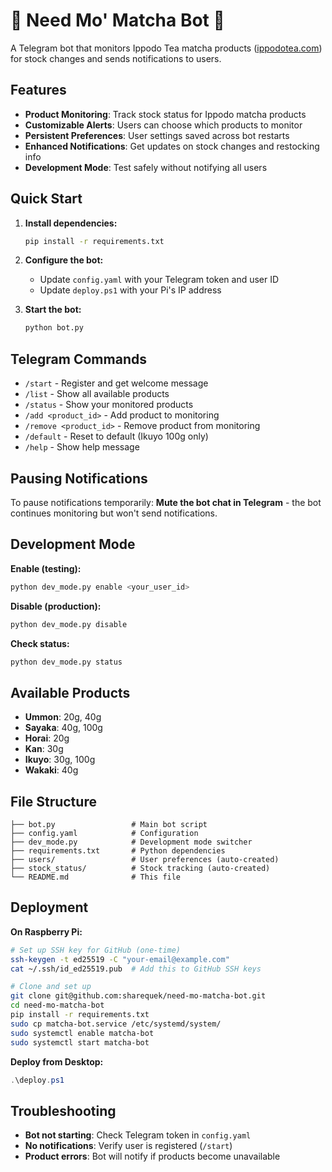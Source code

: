 # 🍵 Need Mo' Matcha Bot 🍵

A Telegram bot that monitors Ippodo Tea matcha products ([ippodotea.com](https://ippodotea.com)) for stock changes and sends notifications to users.

## Features

- **Product Monitoring**: Track stock status for Ippodo matcha products
- **Customizable Alerts**: Users can choose which products to monitor
- **Persistent Preferences**: User settings saved across bot restarts
- **Enhanced Notifications**: Get updates on stock changes and restocking info
- **Development Mode**: Test safely without notifying all users

## Quick Start

1. **Install dependencies:**
   ```bash
   pip install -r requirements.txt
   ```

2. **Configure the bot:**
   - Update `config.yaml` with your Telegram token and user ID
   - Update `deploy.ps1` with your Pi's IP address

3. **Start the bot:**
   ```bash
   python bot.py
   ```

## Telegram Commands

- `/start` - Register and get welcome message
- `/list` - Show all available products
- `/status` - Show your monitored products
- `/add <product_id>` - Add product to monitoring
- `/remove <product_id>` - Remove product from monitoring
- `/default` - Reset to default (Ikuyo 100g only)
- `/help` - Show help message

## Pausing Notifications

To pause notifications temporarily: **Mute the bot chat in Telegram** - the bot continues monitoring but won't send notifications.

## Development Mode

**Enable (testing):**
```bash
python dev_mode.py enable <your_user_id>
```

**Disable (production):**
```bash
python dev_mode.py disable
```

**Check status:**
```bash
python dev_mode.py status
```

## Available Products

- **Ummon**: 20g, 40g
- **Sayaka**: 40g, 100g  
- **Horai**: 20g
- **Kan**: 30g
- **Ikuyo**: 30g, 100g
- **Wakaki**: 40g

## File Structure

```
├── bot.py                 # Main bot script
├── config.yaml            # Configuration
├── dev_mode.py            # Development mode switcher
├── requirements.txt       # Python dependencies
├── users/                 # User preferences (auto-created)
├── stock_status/          # Stock tracking (auto-created)
└── README.md              # This file
```

## Deployment

**On Raspberry Pi:**
```bash
# Set up SSH key for GitHub (one-time)
ssh-keygen -t ed25519 -C "your-email@example.com"
cat ~/.ssh/id_ed25519.pub  # Add this to GitHub SSH keys

# Clone and set up
git clone git@github.com:sharequek/need-mo-matcha-bot.git
cd need-mo-matcha-bot
pip install -r requirements.txt
sudo cp matcha-bot.service /etc/systemd/system/
sudo systemctl enable matcha-bot
sudo systemctl start matcha-bot
```

**Deploy from Desktop:**
```powershell
.\deploy.ps1
```

## Troubleshooting

- **Bot not starting**: Check Telegram token in `config.yaml`
- **No notifications**: Verify user is registered (`/start`)
- **Product errors**: Bot will notify if products become unavailable